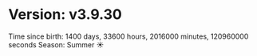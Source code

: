 # Version: v3.9.30
Time since birth: 1400 days, 33600 hours, 2016000 minutes, 120960000 seconds
Season: Summer ☀️
